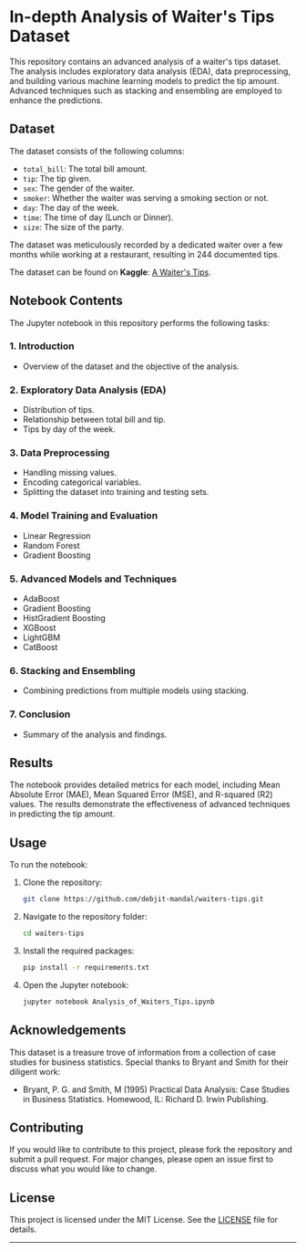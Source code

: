 
# In-depth Analysis of Waiter's Tips Dataset

This repository contains an advanced analysis of a waiter's tips dataset. The analysis includes exploratory data analysis (EDA), data preprocessing, and building various machine learning models to predict the tip amount. Advanced techniques such as stacking and ensembling are employed to enhance the predictions.

## Dataset

The dataset consists of the following columns:
- `total_bill`: The total bill amount.
- `tip`: The tip given.
- `sex`: The gender of the waiter.
- `smoker`: Whether the waiter was serving a smoking section or not.
- `day`: The day of the week.
- `time`: The time of day (Lunch or Dinner).
- `size`: The size of the party.

The dataset was meticulously recorded by a dedicated waiter over a few months while working at a restaurant, resulting in 244 documented tips.

The dataset can be found on **Kaggle**: [A Waiter's Tips](https://www.kaggle.com/datasets/jsphyg/tipping).

## Notebook Contents

The Jupyter notebook in this repository performs the following tasks:

### 1. Introduction
- Overview of the dataset and the objective of the analysis.

### 2. Exploratory Data Analysis (EDA)
- Distribution of tips.
- Relationship between total bill and tip.
- Tips by day of the week.

### 3. Data Preprocessing
- Handling missing values.
- Encoding categorical variables.
- Splitting the dataset into training and testing sets.

### 4. Model Training and Evaluation
- Linear Regression
- Random Forest
- Gradient Boosting

### 5. Advanced Models and Techniques
- AdaBoost
- Gradient Boosting
- HistGradient Boosting
- XGBoost
- LightGBM
- CatBoost

### 6. Stacking and Ensembling
- Combining predictions from multiple models using stacking.

### 7. Conclusion
- Summary of the analysis and findings.

## Results

The notebook provides detailed metrics for each model, including Mean Absolute Error (MAE), Mean Squared Error (MSE), and R-squared (R2) values. The results demonstrate the effectiveness of advanced techniques in predicting the tip amount.

## Usage

To run the notebook:

1. Clone the repository:
   ```bash
   git clone https://github.com/debjit-mandal/waiters-tips.git
   ```

2. Navigate to the repository folder:
   ```bash
   cd waiters-tips
   ```

3. Install the required packages:
   ```bash
   pip install -r requirements.txt
   ```

4. Open the Jupyter notebook:
   ```bash
   jupyter notebook Analysis_of_Waiters_Tips.ipynb
   ```

## Acknowledgements

This dataset is a treasure trove of information from a collection of case studies for business statistics. Special thanks to Bryant and Smith for their diligent work:
- Bryant, P. G. and Smith, M (1995) Practical Data Analysis: Case Studies in Business Statistics. Homewood, IL: Richard D. Irwin Publishing.

## Contributing

If you would like to contribute to this project, please fork the repository and submit a pull request. For major changes, please open an issue first to discuss what you would like to change.

## License

This project is licensed under the MIT License. See the [LICENSE](LICENSE) file for details.

----------------------------------------------------------------